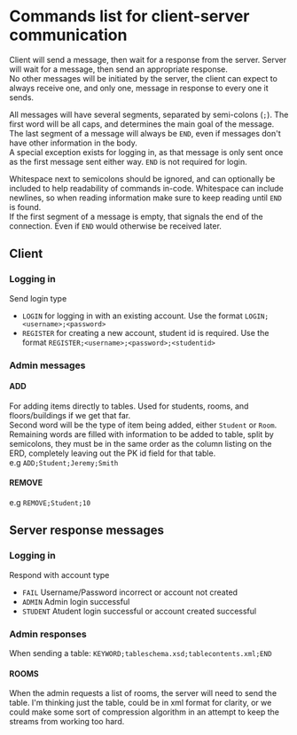 # Commands list for client-server communication  
Client will send a message, then wait for a response from the server. Server will wait for a message, then send an appropriate response.  
No other messages will be initiated by the server, the client can expect to always receive one, and only one, message in response to every one it sends.

All messages will have several segments, separated by semi-colons (`;`). The first word will be all caps, and determines the main goal of the message. The last segment of a message will always be `END`, even if messages don't have other information in the body.  
A special exception exists for logging in, as that message is only sent once as the first message sent either way. `END` is not required for login.

Whitespace next to semicolons should be ignored, and can optionally be included to help readability of commands in-code. Whitespace can include newlines, so when reading information make sure to keep reading until `END` is found.  
If the first segment of a message is empty, that signals the end of the connection. Even if `END` would otherwise be received later.

## Client
### Logging in
Send login type
* `LOGIN` for logging in with an existing account. Use the format `LOGIN;<username>;<password>`
* `REGISTER` for creating a new account, student id is required. Use the format `REGISTER;<username>;<password>;<studentid>`
### Admin messages
#### ADD
For adding items directly to tables. Used for students, rooms, and floors/buildings if we get that far.  
Second word will be the type of item being added, either `Student` or `Room`.  
Remaining words are filled with information to be added to table, split by semicolons, they must be in the same order as the column listing on the ERD, completely leaving out the PK id field for that table.  
e.g `ADD;Student;Jeremy;Smith`

#### REMOVE
e.g `REMOVE;Student;10`

## Server response messages
### Logging in
Respond with account type
* `FAIL` Username/Password incorrect or account not created
* `ADMIN` Admin login successful
* `STUDENT` Atudent login successful or account created successful

### Admin responses
When sending a table: `KEYWORD;tableschema.xsd;tablecontents.xml;END`
#### ROOMS
When the admin requests a list of rooms, the server will need to send the table. I'm thinking just the table, could be in xml format for clarity, or we could make some sort of compression algorithm in an attempt to keep the streams from working too hard.
